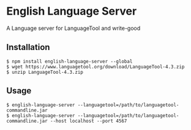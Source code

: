 # English Language Server
A Language server for LanguageTool and write-good

## Installation

```
$ npm install english-language-server --global
$ wget https://www.languagetool.org/download/LanguageTool-4.3.zip
$ unzip LanguageTool-4.3.zip
```

## Usage

```
$ english-language-server --languagetool=/path/to/languagetool-commandline.jar
$ english-language-server --languagetool=/path/to/languagetool-commandline.jar --host localhost --port 4567
```
